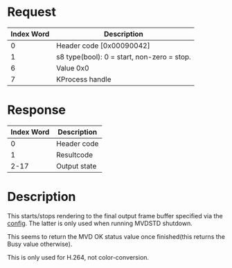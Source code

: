# Request

| Index Word | Description                                |
|------------|--------------------------------------------|
| 0          | Header code \[0x00090042\]                 |
| 1          | s8 type(bool): 0 = start, non-zero = stop. |
| 6          | Value 0x0                                  |
| 7          | KProcess handle                            |

# Response

| Index Word | Description  |
|------------|--------------|
| 0          | Header code  |
| 1          | Resultcode   |
| 2-17       | Output state |

# Description

This starts/stops rendering to the final output frame buffer specified
via the [config](MVDSTD:GetConfig "wikilink"). The latter is only used
when running MVDSTD shutdown.

This seems to return the MVD OK status value once finished(this returns
the Busy value otherwise).

This is only used for H.264, not color-conversion.